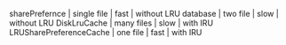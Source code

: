 sharePrefernce | single file | fast | without LRU
database | two file | slow | without LRU
DiskLruCache | many files | slow | with IRU
LRUSharePreferenceCache | one file | fast | with IRU

